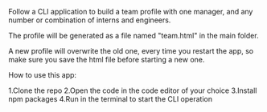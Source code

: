 Follow a CLI application to build a team profile with one manager, and any number or combination of interns and engineers.

The profile will be generated as a file named "team.html" in the main folder.

A new profile will overwrite the old one, every time you restart the app, so make sure you save the html file before starting a new one.

How to use this app:

1.Clone the repo
2.Open the code in the code editor of your choice
3.Install npm packages
4.Run <node app.js> in the terminal to start the CLI operation
  
